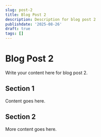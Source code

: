 ```yaml
---
slug: post-2
title: Blog Post 2
description: Description for blog post 2
publishdate: '2025-08-26'
draft: true
tags: []
---
```

# Blog Post 2

Write your content here for blog post 2.

## Section 1

Content goes here.

## Section 2

More content goes here.
